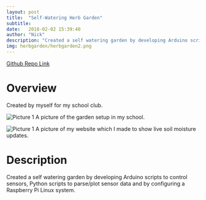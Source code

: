 ```yaml
---
layout: post
title:  "Self-Watering Herb Garden"
subtitle: 
date:   2018-02-02 15:39:40
author: "Nick"
description: "Created a self watering garden by developing Arduino scripts to control sensors, Python scripts to parse/plot sensor data and by configuring a Raspberry Pi Linux system." 
img: herbgarden/herbgarden2.png
---
```


[Github Repo Link](https://github.com/nighthawk469/herb_garden_system)

# Overview
Created by myself for my school club.

![Picture 1]({{site.baseurl}}/assets/img/herbgarden/herbgarden3.jpg)
A picture of the garden setup in my school.

![Picture 1]({{site.baseurl}}/assets/img/herbgarden/site.png)
A picture of my website which I made to show live soil moisture updates.

# Description

Created a self watering garden by developing Arduino scripts to control sensors, Python scripts to parse/plot sensor data and by configuring a Raspberry Pi Linux system.



